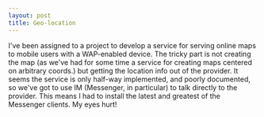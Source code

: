```yaml
---
layout: post
title: Geo-location
---
```


I've been assigned to a project to develop a service for serving online maps to mobile users with a WAP-enabled device.
The tricky part is not creating the map (as we've had for some time a service for creating maps centered on arbitrary coords.) but getting the location info out of the provider. It seems the service is only half-way implemented, and poorly documented, so we've got to use IM (Messenger, in particular) to talk directly to the provider.
This means I had to install the latest and greatest of the Messenger clients. My eyes hurt!
